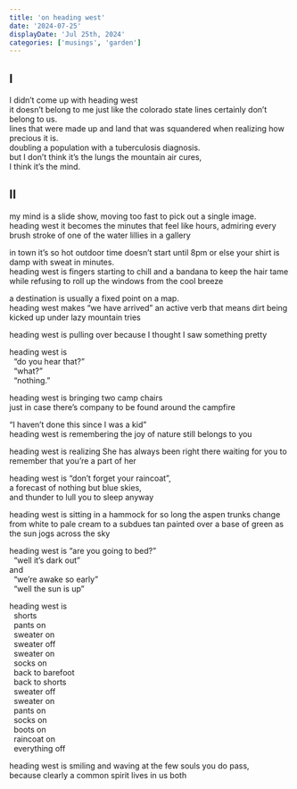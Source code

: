 ```yaml
---
title: 'on heading west'
date: '2024-07-25'
displayDate: 'Jul 25th, 2024'
categories: ['musings', 'garden']
---
```


<h2 class="leMurmure">I</h2>

I didn’t come up with heading west  
it doesn’t belong to me just like the colorado state lines certainly don’t belong to us.  
lines that were made up and land that was squandered when realizing how precious it is.  
doubling a population with a tuberculosis diagnosis.  
but I don’t think it’s the lungs the mountain air cures,  
I think it’s the mind.  

<h2 class="leMurmure">II</h2>

my mind is a slide show, moving too fast to pick out a single image.  
heading west it becomes the minutes that feel like hours, admiring every brush stroke of one of the water lillies in a gallery

in town it’s so hot outdoor time doesn’t start until 8pm or else your shirt is damp with sweat in minutes.  
heading west is fingers starting to chill and a bandana to keep the hair tame while refusing to roll up the windows from the cool breeze

a destination is usually a fixed point on a map.  
heading west makes “we have arrived” an active verb that means dirt being kicked up under lazy mountain tries

heading west is pulling over because I thought I saw something pretty 

heading west is  
&nbsp; “do you hear that?”  
&nbsp; “what?”  
&nbsp; “nothing.”  

heading west is bringing two camp chairs  
just in case there’s company to be found around the campfire  

“I haven’t done this since I was a kid”  
heading west is remembering the joy of nature still belongs to you  

heading west is realizing She has always been right there waiting for you to remember that you’re a part of her

heading west is “don’t forget your raincoat”,  
a forecast of nothing but blue skies,  
and thunder to lull you to sleep anyway 

heading west is sitting in a hammock for so long the aspen trunks change from white to pale cream to a subdues tan painted over a base of green as the sun jogs across the sky

heading west is	“are you going to bed?”  
&nbsp; “well it’s dark out”  
and  
&nbsp; “we’re awake so early”  
&nbsp; “well the sun is up”  

heading west is  
&nbsp; shorts  
&nbsp; pants on  
&nbsp; sweater on  
&nbsp; sweater off  
&nbsp; sweater on  
&nbsp; socks on  
&nbsp; back to barefoot  
&nbsp; back to shorts  
&nbsp; sweater off  
&nbsp; sweater on  
&nbsp; pants on  
&nbsp; socks on  
&nbsp; boots on  
&nbsp; raincoat on  
&nbsp; everything off  

heading west is smiling and waving at the few souls you do pass,  
because clearly a common spirit lives in us both 